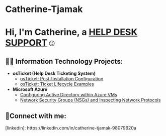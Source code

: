# Catherine-Tjamak
<h1>Hi, I'm Catherine, a <a href="https://linkedin.com/in/catherine-tjamak-98079620a">HELP DESK SUPPORT</a>☺</h1>

<h2>👨‍💻 Information Technology Projects:</h2>

- <b>osTicket (Help Desk Ticketing System)</b>
  - [osTicket: Post-Installation Configuration](https://github.com/catherinetjamak/post-install-config)
  - [osTicket: Ticket Lifecycle Examples](https://github.com/joshmadakorcc/ticket-lifecycle)
- <b>Microsoft Azure</b>
  - [Configuring  Active Directory within Azure VMs](https://github.com/catherinetjamak/configure-ad)
  - [Network Security Groups (NSGs) and Inspecting Network Protocols](https://github.com/catherinetjamak/azure-network-protocols)

<h2>🤳Connect with me:</h2>
[linkedin]: https://linkedin.com/in/catherine-tjamak-98079620a







